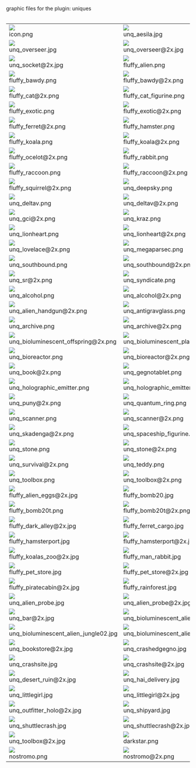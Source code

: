 graphic files for the plugin: uniques<br>
<br>
<table>
	<tr>
		<td><img src="https://github.com/zuckung/endless-sky-plugins/blob/main/myplugins/uniques/icon.png?raw=true"><br>
		icon.png</td>
		<td><img src="https://github.com/zuckung/endless-sky-plugins/blob/main/myplugins/uniques/images/land/unq_aesila.jpg?raw=true"><br>
		unq_aesila.jpg</td>
		<td><img src="https://github.com/zuckung/endless-sky-plugins/blob/main/myplugins/uniques/images/land/unq_aesila@2x.jpg?raw=true"><br>
		unq_aesila@2x.jpg</td>
	</tr>
	<tr>
		<td><img src="https://github.com/zuckung/endless-sky-plugins/blob/main/myplugins/uniques/images/land/unq_overseer.jpg?raw=true"><br>
		unq_overseer.jpg</td>
		<td><img src="https://github.com/zuckung/endless-sky-plugins/blob/main/myplugins/uniques/images/land/unq_overseer@2x.jpg?raw=true"><br>
		unq_overseer@2x.jpg</td>
		<td><img src="https://github.com/zuckung/endless-sky-plugins/blob/main/myplugins/uniques/images/land/unq_socket.jpg?raw=true"><br>
		unq_socket.jpg</td>
	</tr>
	<tr>
		<td><img src="https://github.com/zuckung/endless-sky-plugins/blob/main/myplugins/uniques/images/land/unq_socket@2x.jpg?raw=true"><br>
		unq_socket@2x.jpg</td>
		<td><img src="https://github.com/zuckung/endless-sky-plugins/blob/main/myplugins/uniques/images/outfit/fluffy_alien.png?raw=true"><br>
		fluffy_alien.png</td>
		<td><img src="https://github.com/zuckung/endless-sky-plugins/blob/main/myplugins/uniques/images/outfit/fluffy_alien@2x.png?raw=true"><br>
		fluffy_alien@2x.png</td>
	</tr>
	<tr>
		<td><img src="https://github.com/zuckung/endless-sky-plugins/blob/main/myplugins/uniques/images/outfit/fluffy_bawdy.png?raw=true"><br>
		fluffy_bawdy.png</td>
		<td><img src="https://github.com/zuckung/endless-sky-plugins/blob/main/myplugins/uniques/images/outfit/fluffy_bawdy@2x.png?raw=true"><br>
		fluffy_bawdy@2x.png</td>
		<td><img src="https://github.com/zuckung/endless-sky-plugins/blob/main/myplugins/uniques/images/outfit/fluffy_cat.png?raw=true"><br>
		fluffy_cat.png</td>
	</tr>
	<tr>
		<td><img src="https://github.com/zuckung/endless-sky-plugins/blob/main/myplugins/uniques/images/outfit/fluffy_cat@2x.png?raw=true"><br>
		fluffy_cat@2x.png</td>
		<td><img src="https://github.com/zuckung/endless-sky-plugins/blob/main/myplugins/uniques/images/outfit/fluffy_cat_figurine.png?raw=true"><br>
		fluffy_cat_figurine.png</td>
		<td><img src="https://github.com/zuckung/endless-sky-plugins/blob/main/myplugins/uniques/images/outfit/fluffy_cat_figurine@2x.png?raw=true"><br>
		fluffy_cat_figurine@2x.png</td>
	</tr>
	<tr>
		<td><img src="https://github.com/zuckung/endless-sky-plugins/blob/main/myplugins/uniques/images/outfit/fluffy_exotic.png?raw=true"><br>
		fluffy_exotic.png</td>
		<td><img src="https://github.com/zuckung/endless-sky-plugins/blob/main/myplugins/uniques/images/outfit/fluffy_exotic@2x.png?raw=true"><br>
		fluffy_exotic@2x.png</td>
		<td><img src="https://github.com/zuckung/endless-sky-plugins/blob/main/myplugins/uniques/images/outfit/fluffy_ferret.png?raw=true"><br>
		fluffy_ferret.png</td>
	</tr>
	<tr>
		<td><img src="https://github.com/zuckung/endless-sky-plugins/blob/main/myplugins/uniques/images/outfit/fluffy_ferret@2x.png?raw=true"><br>
		fluffy_ferret@2x.png</td>
		<td><img src="https://github.com/zuckung/endless-sky-plugins/blob/main/myplugins/uniques/images/outfit/fluffy_hamster.png?raw=true"><br>
		fluffy_hamster.png</td>
		<td><img src="https://github.com/zuckung/endless-sky-plugins/blob/main/myplugins/uniques/images/outfit/fluffy_hamster@2x.png?raw=true"><br>
		fluffy_hamster@2x.png</td>
	</tr>
	<tr>
		<td><img src="https://github.com/zuckung/endless-sky-plugins/blob/main/myplugins/uniques/images/outfit/fluffy_koala.png?raw=true"><br>
		fluffy_koala.png</td>
		<td><img src="https://github.com/zuckung/endless-sky-plugins/blob/main/myplugins/uniques/images/outfit/fluffy_koala@2x.png?raw=true"><br>
		fluffy_koala@2x.png</td>
		<td><img src="https://github.com/zuckung/endless-sky-plugins/blob/main/myplugins/uniques/images/outfit/fluffy_ocelot.png?raw=true"><br>
		fluffy_ocelot.png</td>
	</tr>
	<tr>
		<td><img src="https://github.com/zuckung/endless-sky-plugins/blob/main/myplugins/uniques/images/outfit/fluffy_ocelot@2x.png?raw=true"><br>
		fluffy_ocelot@2x.png</td>
		<td><img src="https://github.com/zuckung/endless-sky-plugins/blob/main/myplugins/uniques/images/outfit/fluffy_rabbit.png?raw=true"><br>
		fluffy_rabbit.png</td>
		<td><img src="https://github.com/zuckung/endless-sky-plugins/blob/main/myplugins/uniques/images/outfit/fluffy_rabbit@2x.png?raw=true"><br>
		fluffy_rabbit@2x.png</td>
	</tr>
	<tr>
		<td><img src="https://github.com/zuckung/endless-sky-plugins/blob/main/myplugins/uniques/images/outfit/fluffy_raccoon.png?raw=true"><br>
		fluffy_raccoon.png</td>
		<td><img src="https://github.com/zuckung/endless-sky-plugins/blob/main/myplugins/uniques/images/outfit/fluffy_raccoon@2x.png?raw=true"><br>
		fluffy_raccoon@2x.png</td>
		<td><img src="https://github.com/zuckung/endless-sky-plugins/blob/main/myplugins/uniques/images/outfit/fluffy_squirrel.png?raw=true"><br>
		fluffy_squirrel.png</td>
	</tr>
	<tr>
		<td><img src="https://github.com/zuckung/endless-sky-plugins/blob/main/myplugins/uniques/images/outfit/fluffy_squirrel@2x.png?raw=true"><br>
		fluffy_squirrel@2x.png</td>
		<td><img src="https://github.com/zuckung/endless-sky-plugins/blob/main/myplugins/uniques/images/outfit/logo/unq_deepsky.png?raw=true"><br>
		unq_deepsky.png</td>
		<td><img src="https://github.com/zuckung/endless-sky-plugins/blob/main/myplugins/uniques/images/outfit/logo/unq_deepsky@2x.png?raw=true"><br>
		unq_deepsky@2x.png</td>
	</tr>
	<tr>
		<td><img src="https://github.com/zuckung/endless-sky-plugins/blob/main/myplugins/uniques/images/outfit/logo/unq_deltav.png?raw=true"><br>
		unq_deltav.png</td>
		<td><img src="https://github.com/zuckung/endless-sky-plugins/blob/main/myplugins/uniques/images/outfit/logo/unq_deltav@2x.png?raw=true"><br>
		unq_deltav@2x.png</td>
		<td><img src="https://github.com/zuckung/endless-sky-plugins/blob/main/myplugins/uniques/images/outfit/logo/unq_gci.png?raw=true"><br>
		unq_gci.png</td>
	</tr>
	<tr>
		<td><img src="https://github.com/zuckung/endless-sky-plugins/blob/main/myplugins/uniques/images/outfit/logo/unq_gci@2x.png?raw=true"><br>
		unq_gci@2x.png</td>
		<td><img src="https://github.com/zuckung/endless-sky-plugins/blob/main/myplugins/uniques/images/outfit/logo/unq_kraz.png?raw=true"><br>
		unq_kraz.png</td>
		<td><img src="https://github.com/zuckung/endless-sky-plugins/blob/main/myplugins/uniques/images/outfit/logo/unq_kraz@2x.png?raw=true"><br>
		unq_kraz@2x.png</td>
	</tr>
	<tr>
		<td><img src="https://github.com/zuckung/endless-sky-plugins/blob/main/myplugins/uniques/images/outfit/logo/unq_lionheart.png?raw=true"><br>
		unq_lionheart.png</td>
		<td><img src="https://github.com/zuckung/endless-sky-plugins/blob/main/myplugins/uniques/images/outfit/logo/unq_lionheart@2x.png?raw=true"><br>
		unq_lionheart@2x.png</td>
		<td><img src="https://github.com/zuckung/endless-sky-plugins/blob/main/myplugins/uniques/images/outfit/logo/unq_lovelace.png?raw=true"><br>
		unq_lovelace.png</td>
	</tr>
	<tr>
		<td><img src="https://github.com/zuckung/endless-sky-plugins/blob/main/myplugins/uniques/images/outfit/logo/unq_lovelace@2x.png?raw=true"><br>
		unq_lovelace@2x.png</td>
		<td><img src="https://github.com/zuckung/endless-sky-plugins/blob/main/myplugins/uniques/images/outfit/logo/unq_megaparsec.png?raw=true"><br>
		unq_megaparsec.png</td>
		<td><img src="https://github.com/zuckung/endless-sky-plugins/blob/main/myplugins/uniques/images/outfit/logo/unq_megaparsec@2x.png?raw=true"><br>
		unq_megaparsec@2x.png</td>
	</tr>
	<tr>
		<td><img src="https://github.com/zuckung/endless-sky-plugins/blob/main/myplugins/uniques/images/outfit/logo/unq_southbound.png?raw=true"><br>
		unq_southbound.png</td>
		<td><img src="https://github.com/zuckung/endless-sky-plugins/blob/main/myplugins/uniques/images/outfit/logo/unq_southbound@2x.png?raw=true"><br>
		unq_southbound@2x.png</td>
		<td><img src="https://github.com/zuckung/endless-sky-plugins/blob/main/myplugins/uniques/images/outfit/logo/unq_sr.png?raw=true"><br>
		unq_sr.png</td>
	</tr>
	<tr>
		<td><img src="https://github.com/zuckung/endless-sky-plugins/blob/main/myplugins/uniques/images/outfit/logo/unq_sr@2x.png?raw=true"><br>
		unq_sr@2x.png</td>
		<td><img src="https://github.com/zuckung/endless-sky-plugins/blob/main/myplugins/uniques/images/outfit/logo/unq_syndicate.png?raw=true"><br>
		unq_syndicate.png</td>
		<td><img src="https://github.com/zuckung/endless-sky-plugins/blob/main/myplugins/uniques/images/outfit/logo/unq_syndicate@2x.png?raw=true"><br>
		unq_syndicate@2x.png</td>
	</tr>
	<tr>
		<td><img src="https://github.com/zuckung/endless-sky-plugins/blob/main/myplugins/uniques/images/outfit/unq_alcohol.png?raw=true"><br>
		unq_alcohol.png</td>
		<td><img src="https://github.com/zuckung/endless-sky-plugins/blob/main/myplugins/uniques/images/outfit/unq_alcohol@2x.png?raw=true"><br>
		unq_alcohol@2x.png</td>
		<td><img src="https://github.com/zuckung/endless-sky-plugins/blob/main/myplugins/uniques/images/outfit/unq_alien_handgun.png?raw=true"><br>
		unq_alien_handgun.png</td>
	</tr>
	<tr>
		<td><img src="https://github.com/zuckung/endless-sky-plugins/blob/main/myplugins/uniques/images/outfit/unq_alien_handgun@2x.png?raw=true"><br>
		unq_alien_handgun@2x.png</td>
		<td><img src="https://github.com/zuckung/endless-sky-plugins/blob/main/myplugins/uniques/images/outfit/unq_antigravglass.png?raw=true"><br>
		unq_antigravglass.png</td>
		<td><img src="https://github.com/zuckung/endless-sky-plugins/blob/main/myplugins/uniques/images/outfit/unq_antigravglass@2x.png?raw=true"><br>
		unq_antigravglass@2x.png</td>
	</tr>
	<tr>
		<td><img src="https://github.com/zuckung/endless-sky-plugins/blob/main/myplugins/uniques/images/outfit/unq_archive.png?raw=true"><br>
		unq_archive.png</td>
		<td><img src="https://github.com/zuckung/endless-sky-plugins/blob/main/myplugins/uniques/images/outfit/unq_archive@2x.png?raw=true"><br>
		unq_archive@2x.png</td>
		<td><img src="https://github.com/zuckung/endless-sky-plugins/blob/main/myplugins/uniques/images/outfit/unq_bioluminescent_offspring.png?raw=true"><br>
		unq_bioluminescent_offspring.png</td>
	</tr>
	<tr>
		<td><img src="https://github.com/zuckung/endless-sky-plugins/blob/main/myplugins/uniques/images/outfit/unq_bioluminescent_offspring@2x.png?raw=true"><br>
		unq_bioluminescent_offspring@2x.png</td>
		<td><img src="https://github.com/zuckung/endless-sky-plugins/blob/main/myplugins/uniques/images/outfit/unq_bioluminescent_plant.png?raw=true"><br>
		unq_bioluminescent_plant.png</td>
		<td><img src="https://github.com/zuckung/endless-sky-plugins/blob/main/myplugins/uniques/images/outfit/unq_bioluminescent_plant@2x.png?raw=true"><br>
		unq_bioluminescent_plant@2x.png</td>
	</tr>
	<tr>
		<td><img src="https://github.com/zuckung/endless-sky-plugins/blob/main/myplugins/uniques/images/outfit/unq_bioreactor.png?raw=true"><br>
		unq_bioreactor.png</td>
		<td><img src="https://github.com/zuckung/endless-sky-plugins/blob/main/myplugins/uniques/images/outfit/unq_bioreactor@2x.png?raw=true"><br>
		unq_bioreactor@2x.png</td>
		<td><img src="https://github.com/zuckung/endless-sky-plugins/blob/main/myplugins/uniques/images/outfit/unq_book.png?raw=true"><br>
		unq_book.png</td>
	</tr>
	<tr>
		<td><img src="https://github.com/zuckung/endless-sky-plugins/blob/main/myplugins/uniques/images/outfit/unq_book@2x.png?raw=true"><br>
		unq_book@2x.png</td>
		<td><img src="https://github.com/zuckung/endless-sky-plugins/blob/main/myplugins/uniques/images/outfit/unq_gegnotablet.png?raw=true"><br>
		unq_gegnotablet.png</td>
		<td><img src="https://github.com/zuckung/endless-sky-plugins/blob/main/myplugins/uniques/images/outfit/unq_gegnotablet@2x.png?raw=true"><br>
		unq_gegnotablet@2x.png</td>
	</tr>
	<tr>
		<td><img src="https://github.com/zuckung/endless-sky-plugins/blob/main/myplugins/uniques/images/outfit/unq_holographic_emitter.png?raw=true"><br>
		unq_holographic_emitter.png</td>
		<td><img src="https://github.com/zuckung/endless-sky-plugins/blob/main/myplugins/uniques/images/outfit/unq_holographic_emitter@2x.png?raw=true"><br>
		unq_holographic_emitter@2x.png</td>
		<td><img src="https://github.com/zuckung/endless-sky-plugins/blob/main/myplugins/uniques/images/outfit/unq_puny.png?raw=true"><br>
		unq_puny.png</td>
	</tr>
	<tr>
		<td><img src="https://github.com/zuckung/endless-sky-plugins/blob/main/myplugins/uniques/images/outfit/unq_puny@2x.png?raw=true"><br>
		unq_puny@2x.png</td>
		<td><img src="https://github.com/zuckung/endless-sky-plugins/blob/main/myplugins/uniques/images/outfit/unq_quantum_ring.png?raw=true"><br>
		unq_quantum_ring.png</td>
		<td><img src="https://github.com/zuckung/endless-sky-plugins/blob/main/myplugins/uniques/images/outfit/unq_quantum_ring@2x.png?raw=true"><br>
		unq_quantum_ring@2x.png</td>
	</tr>
	<tr>
		<td><img src="https://github.com/zuckung/endless-sky-plugins/blob/main/myplugins/uniques/images/outfit/unq_scanner.png?raw=true"><br>
		unq_scanner.png</td>
		<td><img src="https://github.com/zuckung/endless-sky-plugins/blob/main/myplugins/uniques/images/outfit/unq_scanner@2x.png?raw=true"><br>
		unq_scanner@2x.png</td>
		<td><img src="https://github.com/zuckung/endless-sky-plugins/blob/main/myplugins/uniques/images/outfit/unq_skadenga.png?raw=true"><br>
		unq_skadenga.png</td>
	</tr>
	<tr>
		<td><img src="https://github.com/zuckung/endless-sky-plugins/blob/main/myplugins/uniques/images/outfit/unq_skadenga@2x.png?raw=true"><br>
		unq_skadenga@2x.png</td>
		<td><img src="https://github.com/zuckung/endless-sky-plugins/blob/main/myplugins/uniques/images/outfit/unq_spaceship_figurine.png?raw=true"><br>
		unq_spaceship_figurine.png</td>
		<td><img src="https://github.com/zuckung/endless-sky-plugins/blob/main/myplugins/uniques/images/outfit/unq_spaceship_figurine@2x.png?raw=true"><br>
		unq_spaceship_figurine@2x.png</td>
	</tr>
	<tr>
		<td><img src="https://github.com/zuckung/endless-sky-plugins/blob/main/myplugins/uniques/images/outfit/unq_stone.png?raw=true"><br>
		unq_stone.png</td>
		<td><img src="https://github.com/zuckung/endless-sky-plugins/blob/main/myplugins/uniques/images/outfit/unq_stone@2x.png?raw=true"><br>
		unq_stone@2x.png</td>
		<td><img src="https://github.com/zuckung/endless-sky-plugins/blob/main/myplugins/uniques/images/outfit/unq_survival.png?raw=true"><br>
		unq_survival.png</td>
	</tr>
	<tr>
		<td><img src="https://github.com/zuckung/endless-sky-plugins/blob/main/myplugins/uniques/images/outfit/unq_survival@2x.png?raw=true"><br>
		unq_survival@2x.png</td>
		<td><img src="https://github.com/zuckung/endless-sky-plugins/blob/main/myplugins/uniques/images/outfit/unq_teddy.png?raw=true"><br>
		unq_teddy.png</td>
		<td><img src="https://github.com/zuckung/endless-sky-plugins/blob/main/myplugins/uniques/images/outfit/unq_teddy@2x.png?raw=true"><br>
		unq_teddy@2x.png</td>
	</tr>
	<tr>
		<td><img src="https://github.com/zuckung/endless-sky-plugins/blob/main/myplugins/uniques/images/outfit/unq_toolbox.png?raw=true"><br>
		unq_toolbox.png</td>
		<td><img src="https://github.com/zuckung/endless-sky-plugins/blob/main/myplugins/uniques/images/outfit/unq_toolbox@2x.png?raw=true"><br>
		unq_toolbox@2x.png</td>
		<td><img src="https://github.com/zuckung/endless-sky-plugins/blob/main/myplugins/uniques/images/scene/fluffy_alien_eggs.jpg?raw=true"><br>
		fluffy_alien_eggs.jpg</td>
	</tr>
	<tr>
		<td><img src="https://github.com/zuckung/endless-sky-plugins/blob/main/myplugins/uniques/images/scene/fluffy_alien_eggs@2x.jpg?raw=true"><br>
		fluffy_alien_eggs@2x.jpg</td>
		<td><img src="https://github.com/zuckung/endless-sky-plugins/blob/main/myplugins/uniques/images/scene/fluffy_bomb20.jpg?raw=true"><br>
		fluffy_bomb20.jpg</td>
		<td><img src="https://github.com/zuckung/endless-sky-plugins/blob/main/myplugins/uniques/images/scene/fluffy_bomb20@2x.jpg?raw=true"><br>
		fluffy_bomb20@2x.jpg</td>
	</tr>
	<tr>
		<td><img src="https://github.com/zuckung/endless-sky-plugins/blob/main/myplugins/uniques/images/scene/fluffy_bomb20t.png?raw=true"><br>
		fluffy_bomb20t.png</td>
		<td><img src="https://github.com/zuckung/endless-sky-plugins/blob/main/myplugins/uniques/images/scene/fluffy_bomb20t@2x.png?raw=true"><br>
		fluffy_bomb20t@2x.png</td>
		<td><img src="https://github.com/zuckung/endless-sky-plugins/blob/main/myplugins/uniques/images/scene/fluffy_dark_alley.jpg?raw=true"><br>
		fluffy_dark_alley.jpg</td>
	</tr>
	<tr>
		<td><img src="https://github.com/zuckung/endless-sky-plugins/blob/main/myplugins/uniques/images/scene/fluffy_dark_alley@2x.jpg?raw=true"><br>
		fluffy_dark_alley@2x.jpg</td>
		<td><img src="https://github.com/zuckung/endless-sky-plugins/blob/main/myplugins/uniques/images/scene/fluffy_ferret_cargo.jpg?raw=true"><br>
		fluffy_ferret_cargo.jpg</td>
		<td><img src="https://github.com/zuckung/endless-sky-plugins/blob/main/myplugins/uniques/images/scene/fluffy_ferret_cargo@2x.jpg?raw=true"><br>
		fluffy_ferret_cargo@2x.jpg</td>
	</tr>
	<tr>
		<td><img src="https://github.com/zuckung/endless-sky-plugins/blob/main/myplugins/uniques/images/scene/fluffy_hamsterport.jpg?raw=true"><br>
		fluffy_hamsterport.jpg</td>
		<td><img src="https://github.com/zuckung/endless-sky-plugins/blob/main/myplugins/uniques/images/scene/fluffy_hamsterport@2x.jpg?raw=true"><br>
		fluffy_hamsterport@2x.jpg</td>
		<td><img src="https://github.com/zuckung/endless-sky-plugins/blob/main/myplugins/uniques/images/scene/fluffy_koalas_zoo.jpg?raw=true"><br>
		fluffy_koalas_zoo.jpg</td>
	</tr>
	<tr>
		<td><img src="https://github.com/zuckung/endless-sky-plugins/blob/main/myplugins/uniques/images/scene/fluffy_koalas_zoo@2x.jpg?raw=true"><br>
		fluffy_koalas_zoo@2x.jpg</td>
		<td><img src="https://github.com/zuckung/endless-sky-plugins/blob/main/myplugins/uniques/images/scene/fluffy_man_rabbit.jpg?raw=true"><br>
		fluffy_man_rabbit.jpg</td>
		<td><img src="https://github.com/zuckung/endless-sky-plugins/blob/main/myplugins/uniques/images/scene/fluffy_man_rabbit@2x.jpg?raw=true"><br>
		fluffy_man_rabbit@2x.jpg</td>
	</tr>
	<tr>
		<td><img src="https://github.com/zuckung/endless-sky-plugins/blob/main/myplugins/uniques/images/scene/fluffy_pet_store.jpg?raw=true"><br>
		fluffy_pet_store.jpg</td>
		<td><img src="https://github.com/zuckung/endless-sky-plugins/blob/main/myplugins/uniques/images/scene/fluffy_pet_store@2x.jpg?raw=true"><br>
		fluffy_pet_store@2x.jpg</td>
		<td><img src="https://github.com/zuckung/endless-sky-plugins/blob/main/myplugins/uniques/images/scene/fluffy_piratecabin.jpg?raw=true"><br>
		fluffy_piratecabin.jpg</td>
	</tr>
	<tr>
		<td><img src="https://github.com/zuckung/endless-sky-plugins/blob/main/myplugins/uniques/images/scene/fluffy_piratecabin@2x.jpg?raw=true"><br>
		fluffy_piratecabin@2x.jpg</td>
		<td><img src="https://github.com/zuckung/endless-sky-plugins/blob/main/myplugins/uniques/images/scene/fluffy_rainforest.jpg?raw=true"><br>
		fluffy_rainforest.jpg</td>
		<td><img src="https://github.com/zuckung/endless-sky-plugins/blob/main/myplugins/uniques/images/scene/fluffy_rainforest@2x.jpg?raw=true"><br>
		fluffy_rainforest@2x.jpg</td>
	</tr>
	<tr>
		<td><img src="https://github.com/zuckung/endless-sky-plugins/blob/main/myplugins/uniques/images/scene/unq_alien_probe.jpg?raw=true"><br>
		unq_alien_probe.jpg</td>
		<td><img src="https://github.com/zuckung/endless-sky-plugins/blob/main/myplugins/uniques/images/scene/unq_alien_probe@2x.jpg?raw=true"><br>
		unq_alien_probe@2x.jpg</td>
		<td><img src="https://github.com/zuckung/endless-sky-plugins/blob/main/myplugins/uniques/images/scene/unq_bar.jpg?raw=true"><br>
		unq_bar.jpg</td>
	</tr>
	<tr>
		<td><img src="https://github.com/zuckung/endless-sky-plugins/blob/main/myplugins/uniques/images/scene/unq_bar@2x.jpg?raw=true"><br>
		unq_bar@2x.jpg</td>
		<td><img src="https://github.com/zuckung/endless-sky-plugins/blob/main/myplugins/uniques/images/scene/unq_bioluminescent_alien_jungle01.jpg?raw=true"><br>
		unq_bioluminescent_alien_jungle01.jpg</td>
		<td><img src="https://github.com/zuckung/endless-sky-plugins/blob/main/myplugins/uniques/images/scene/unq_bioluminescent_alien_jungle01@2x.jpg?raw=true"><br>
		unq_bioluminescent_alien_jungle01@2x.jpg</td>
	</tr>
	<tr>
		<td><img src="https://github.com/zuckung/endless-sky-plugins/blob/main/myplugins/uniques/images/scene/unq_bioluminescent_alien_jungle02.jpg?raw=true"><br>
		unq_bioluminescent_alien_jungle02.jpg</td>
		<td><img src="https://github.com/zuckung/endless-sky-plugins/blob/main/myplugins/uniques/images/scene/unq_bioluminescent_alien_jungle02@2x.jpg?raw=true"><br>
		unq_bioluminescent_alien_jungle02@2x.jpg</td>
		<td><img src="https://github.com/zuckung/endless-sky-plugins/blob/main/myplugins/uniques/images/scene/unq_bookstore.jpg?raw=true"><br>
		unq_bookstore.jpg</td>
	</tr>
	<tr>
		<td><img src="https://github.com/zuckung/endless-sky-plugins/blob/main/myplugins/uniques/images/scene/unq_bookstore@2x.jpg?raw=true"><br>
		unq_bookstore@2x.jpg</td>
		<td><img src="https://github.com/zuckung/endless-sky-plugins/blob/main/myplugins/uniques/images/scene/unq_crashedgegno.jpg?raw=true"><br>
		unq_crashedgegno.jpg</td>
		<td><img src="https://github.com/zuckung/endless-sky-plugins/blob/main/myplugins/uniques/images/scene/unq_crashedgegno@2x.jpg?raw=true"><br>
		unq_crashedgegno@2x.jpg</td>
	</tr>
	<tr>
		<td><img src="https://github.com/zuckung/endless-sky-plugins/blob/main/myplugins/uniques/images/scene/unq_crashsite.jpg?raw=true"><br>
		unq_crashsite.jpg</td>
		<td><img src="https://github.com/zuckung/endless-sky-plugins/blob/main/myplugins/uniques/images/scene/unq_crashsite@2x.jpg?raw=true"><br>
		unq_crashsite@2x.jpg</td>
		<td><img src="https://github.com/zuckung/endless-sky-plugins/blob/main/myplugins/uniques/images/scene/unq_desert_ruin.jpg?raw=true"><br>
		unq_desert_ruin.jpg</td>
	</tr>
	<tr>
		<td><img src="https://github.com/zuckung/endless-sky-plugins/blob/main/myplugins/uniques/images/scene/unq_desert_ruin@2x.jpg?raw=true"><br>
		unq_desert_ruin@2x.jpg</td>
		<td><img src="https://github.com/zuckung/endless-sky-plugins/blob/main/myplugins/uniques/images/scene/unq_hai_delivery.jpg?raw=true"><br>
		unq_hai_delivery.jpg</td>
		<td><img src="https://github.com/zuckung/endless-sky-plugins/blob/main/myplugins/uniques/images/scene/unq_hai_delivery@2x.jpg?raw=true"><br>
		unq_hai_delivery@2x.jpg</td>
	</tr>
	<tr>
		<td><img src="https://github.com/zuckung/endless-sky-plugins/blob/main/myplugins/uniques/images/scene/unq_littlegirl.jpg?raw=true"><br>
		unq_littlegirl.jpg</td>
		<td><img src="https://github.com/zuckung/endless-sky-plugins/blob/main/myplugins/uniques/images/scene/unq_littlegirl@2x.jpg?raw=true"><br>
		unq_littlegirl@2x.jpg</td>
		<td><img src="https://github.com/zuckung/endless-sky-plugins/blob/main/myplugins/uniques/images/scene/unq_outfitter_holo.jpg?raw=true"><br>
		unq_outfitter_holo.jpg</td>
	</tr>
	<tr>
		<td><img src="https://github.com/zuckung/endless-sky-plugins/blob/main/myplugins/uniques/images/scene/unq_outfitter_holo@2x.jpg?raw=true"><br>
		unq_outfitter_holo@2x.jpg</td>
		<td><img src="https://github.com/zuckung/endless-sky-plugins/blob/main/myplugins/uniques/images/scene/unq_shipyard.jpg?raw=true"><br>
		unq_shipyard.jpg</td>
		<td><img src="https://github.com/zuckung/endless-sky-plugins/blob/main/myplugins/uniques/images/scene/unq_shipyard@2x.jpg?raw=true"><br>
		unq_shipyard@2x.jpg</td>
	</tr>
	<tr>
		<td><img src="https://github.com/zuckung/endless-sky-plugins/blob/main/myplugins/uniques/images/scene/unq_shuttlecrash.jpg?raw=true"><br>
		unq_shuttlecrash.jpg</td>
		<td><img src="https://github.com/zuckung/endless-sky-plugins/blob/main/myplugins/uniques/images/scene/unq_shuttlecrash@2x.jpg?raw=true"><br>
		unq_shuttlecrash@2x.jpg</td>
		<td><img src="https://github.com/zuckung/endless-sky-plugins/blob/main/myplugins/uniques/images/scene/unq_toolbox.jpg?raw=true"><br>
		unq_toolbox.jpg</td>
	</tr>
	<tr>
		<td><img src="https://github.com/zuckung/endless-sky-plugins/blob/main/myplugins/uniques/images/scene/unq_toolbox@2x.jpg?raw=true"><br>
		unq_toolbox@2x.jpg</td>
		<td><img src="https://github.com/zuckung/endless-sky-plugins/blob/main/myplugins/uniques/images/ship/darkstar.png?raw=true"><br>
		darkstar.png</td>
		<td><img src="https://github.com/zuckung/endless-sky-plugins/blob/main/myplugins/uniques/images/ship/darkstar@2x.png?raw=true"><br>
		darkstar@2x.png</td>
	</tr>
	<tr>
		<td><img src="https://github.com/zuckung/endless-sky-plugins/blob/main/myplugins/uniques/images/ship/nostromo.png?raw=true"><br>
		nostromo.png</td>
		<td><img src="https://github.com/zuckung/endless-sky-plugins/blob/main/myplugins/uniques/images/ship/nostromo@2x.png?raw=true"><br>
		nostromo@2x.png</td>
		<td></td>
	</tr>
</table>
